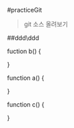 #practiceGit
> git 소스 올려보기 

##ddd\ddd


fuction b() {

}

function a() {
    
}

function c() {

}
